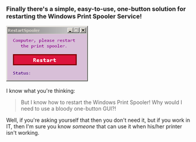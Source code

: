 ### Finally there's a simple, easy-to-use, one-button solution for restarting the Windows Print Spooler Service!

![Admire the simplicity!](/image/RestartSpooler.png)

I know what you're thinking:

> But I know how to restart the Windows Print Spooler!
> Why would I need to use a bloody one-button GUI?!

Well, if you're asking yourself that then you don't need it, but if you work in IT,
then I'm sure you know *someone* that can use it when his/her printer isn't working.

